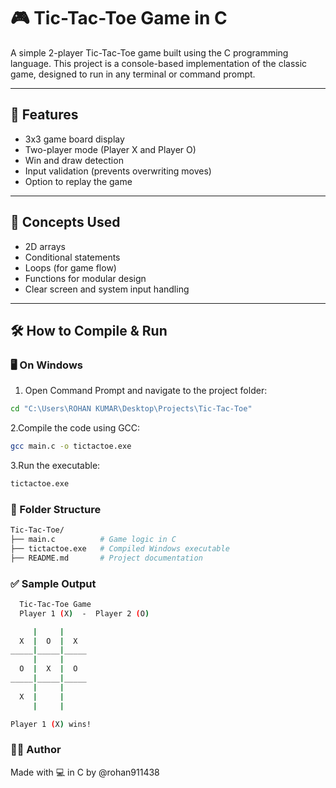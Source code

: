 # 🎮 Tic-Tac-Toe Game in C

A simple 2-player Tic-Tac-Toe game built using the C programming language. This project is a console-based implementation of the classic game, designed to run in any terminal or command prompt.

---

## 🚀 Features

- 3x3 game board display
- Two-player mode (Player X and Player O)
- Win and draw detection
- Input validation (prevents overwriting moves)
- Option to replay the game

---

## 🧠 Concepts Used

- 2D arrays
- Conditional statements
- Loops (for game flow)
- Functions for modular design
- Clear screen and system input handling

---

## 🛠️ How to Compile & Run

### 🖥️ On Windows

1. Open Command Prompt and navigate to the project folder:

```bash
cd "C:\Users\ROHAN KUMAR\Desktop\Projects\Tic-Tac-Toe"
```
2.Compile the code using GCC:
```bash
gcc main.c -o tictactoe.exe
```
3.Run the executable:
```bash
tictactoe.exe
```

### 📂 Folder Structure
```bash
Tic-Tac-Toe/
├── main.c          # Game logic in C
├── tictactoe.exe   # Compiled Windows executable
├── README.md       # Project documentation

```

### ✅ Sample Output
```bash
  Tic-Tac-Toe Game
  Player 1 (X)  -  Player 2 (O)

     |     |
  X  |  O  |  X
_____|_____|_____
     |     |
  O  |  X  |  O
_____|_____|_____
     |     |
  X  |     |
     |     |

Player 1 (X) wins!


```


 ### 🙋‍♂️ Author
Made with 💻 in C by @rohan911438









